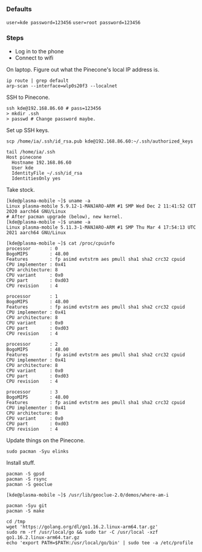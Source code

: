 ### Defaults

`user=kde password=123456`
`user=root password=123456`

### Steps

- Log in to the phone
- Connect to wifi

On laptop.
Figure out what the Pinecone's local IP address is.
```
ip route | grep default
arp-scan --interface=wlp0s20f3 --localnet
```

SSH to Pinecone.
```
ssh kde@192.168.86.60 # pass=123456
> mkdir .ssh
> passwd # Change password maybe.
```

Set up SSH keys.
```
scp /home/ia/.ssh/id_rsa.pub kde@192.168.86.60:~/.ssh/authorized_keys

tail /home/ia/.ssh
Host pinecone
  Hostname 192.168.86.60
  User kde
  IdentityFile ~/.ssh/id_rsa
  IdentitiesOnly yes
```

Take stock.
```
[kde@plasma-mobile ~]$ uname -a
Linux plasma-mobile 5.9.12-1-MANJARO-ARM #1 SMP Wed Dec 2 11:41:52 CET 2020 aarch64 GNU/Linux
# After pacman upgrade (below), new kernel.
[kde@plasma-mobile ~]$ uname -a
Linux plasma-mobile 5.11.3-1-MANJARO-ARM #1 SMP Thu Mar 4 17:54:13 UTC 2021 aarch64 GNU/Linux
```

```
[kde@plasma-mobile ~]$ cat /proc/cpuinfo
processor       : 0
BogoMIPS        : 48.00
Features        : fp asimd evtstrm aes pmull sha1 sha2 crc32 cpuid
CPU implementer : 0x41
CPU architecture: 8
CPU variant     : 0x0
CPU part        : 0xd03
CPU revision    : 4

processor       : 1
BogoMIPS        : 48.00
Features        : fp asimd evtstrm aes pmull sha1 sha2 crc32 cpuid
CPU implementer : 0x41
CPU architecture: 8
CPU variant     : 0x0
CPU part        : 0xd03
CPU revision    : 4

processor       : 2
BogoMIPS        : 48.00
Features        : fp asimd evtstrm aes pmull sha1 sha2 crc32 cpuid
CPU implementer : 0x41
CPU architecture: 8
CPU variant     : 0x0
CPU part        : 0xd03
CPU revision    : 4

processor       : 3
BogoMIPS        : 48.00
Features        : fp asimd evtstrm aes pmull sha1 sha2 crc32 cpuid
CPU implementer : 0x41
CPU architecture: 8
CPU variant     : 0x0
CPU part        : 0xd03
CPU revision    : 4
```

Update things on the Pinecone.
```
sudo pacman -Syu elinks
```

Install stuff.
```
pacman -S gpsd
pacman -S rsync
pacman -S geoclue
```

```
[kde@plasma-mobile ~]$ /usr/lib/geoclue-2.0/demos/where-am-i
```

```
pacman -Syu git
pacman -S make
```

```
cd /tmp
wget 'https://golang.org/dl/go1.16.2.linux-arm64.tar.gz'
sudo rm -rf /usr/local/go && sudo tar -C /usr/local -xzf go1.16.2.linux-arm64.tar.gz
echo 'export PATH=$PATH:/usr/local/go/bin' | sudo tee -a /etc/profile
```
